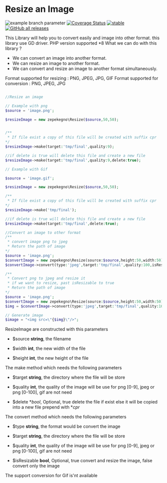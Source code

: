 # Resize an Image
![example branch parameter](https://github.com/zepekegno224/resize-image/actions/workflows/ci.yml/badge.svg?branch=master)
[![Coverage Status](https://coveralls.io/repos/github/zepekegno224/resize-image/badge.svg?branch=master)](https://coveralls.io/github/zepekegno224/resize-image?branch=master)
[![stable](http://badges.github.io/stability-badges/dist/stable.svg)](http://github.com/badges/stability-badges)
[![GitHub all releases](https://img.shields.io/github/downloads/zepekegno224/resize-image/total?style=social)](https://img.shields.io/github/downloads/zepekegno224/resize-image/total)

 This Library will help you to convert easily and image into other format. this library use GD driver.
 PHP version supported *8
 What we can do with this library ?
 - We can convert an image into another format.
 - We can resize an image to another format.
 - We can convert and resize an image to another format simultaneously.

 Format supported for resizing : PNG, JPEG, JPG, GIF
 Format supported for conversion : PNG, JPEG, JPG

```php

//Resize an image

// Example with png
$source = 'image.png';

$resizeImage = new zepekegno\Resize($source,50,50);


/**
 * If file exist a copy of this file will be created with suffix cpr
*/
$resizeImage->make(target:'tmp/final',quality:9);

//if delete is true will delete this file and create a new file
$resizeImage->make(target:'tmp/final',quality:9,delete:true);

// Example with Gif

$source = 'image.gif';

$resizeImage = new zepekegno\Resize($source,50,50);

/**
 * If file exist a copy of this file will be created with suffix cpr
*/
$resizeImage->make('tmp/final');

//if delete is true will delete this file and create a new file
$resizeImage->make(target:'tmp/final',delete:true);

//Convert an image to other format 
/**
 * convert image png to jpeg
 * Return the path of image
*/
$source = 'image.png';
$convertImage = new zepekegno\Resize(source:$source,height:50,width:50);
$convertImage->convert(type:'jpeg',target:'tmp/final',quality:100,isResizable:false);

/**
 * Convert png to jpeg and resize it
 * if we want to resize, past isResizable to true
 * Return the path of image
*/
$source = 'image.png';
$convertImage = new zepekegno\Resize(source:$source,height:50,width:50);
$img = $convertImage->convert(type:'jpeg',target:'tmp/final',quality:100,isResizable:true);

// Generate image
$image = "<img src=\"{$img}\"/>";


```

ResizeImage are constructed with this parameters

- $source **string**, the filename 

- $width **int**, the new width of the file

- $height **int**, the new height of the file


The make method which needs the following parameters

- $target **string**, the directory where the file will be store 

- $quality **int**, the quality of the image will be use for png [0-9], jpeg or png [0-100], gif are not need

- $delete **bool*, Optional, true delete the file if exist else it will be copied into a new file prepend with **cpr*

The convert method which needs the following parameters

- $type **string**, the format would be convert the image 

- $target **string**, the directory where the file will be store 

- $quality **int**, the quality of the image will be use for png [0-9], jpeg or png [0-100], gif are not need

- $isResizable **bool**, Optional, true convert and resize the image, false convert only the image

The support conversion for Gif is'nt available 
